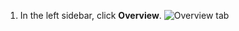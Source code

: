 1. In the left sidebar, click **Overview**.
   ![Overview tab](/assets/images/help/sponsors/overview-tab.png)

